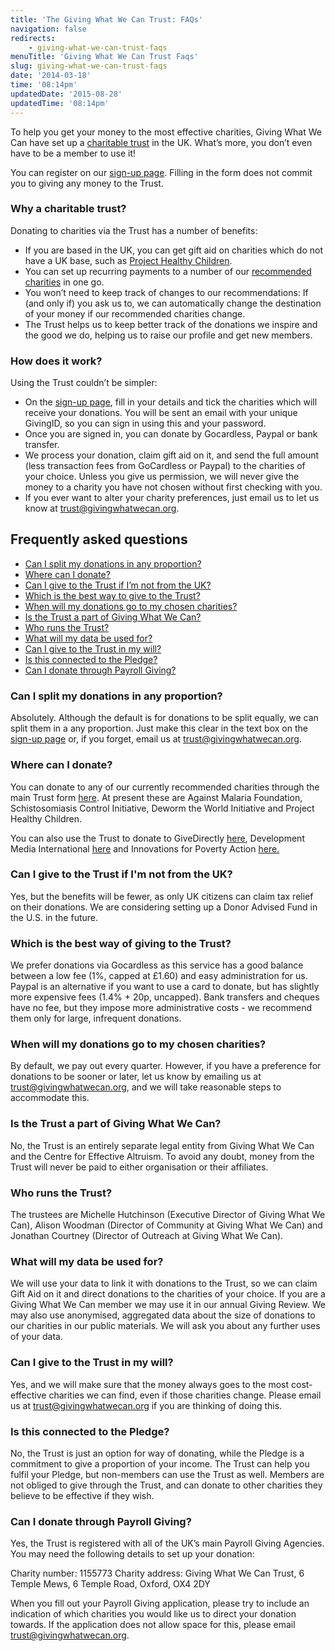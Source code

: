 ```yaml
---
title: 'The Giving What We Can Trust: FAQs'
navigation: false
redirects:
    - giving-what-we-can-trust-faqs
menuTitle: 'Giving What We Can Trust Faqs'
slug: giving-what-we-can-trust-faqs
date: '2014-03-18'
time: '08:14pm'
updatedDate: '2015-08-28'
updatedTime: '08:14pm'
---
```

To help you get your money to the most effective charities, Giving What We Can have set up a [charitable trust](https://en.wikipedia.org/wiki/Charitable_trusts_in_English_law) in the UK. What’s more, you don’t even have to be a member to use it!

You can register on our [sign-up page](/trust). Filling in the form does not commit you to giving any money to the Trust.

### Why a charitable trust?

Donating to charities via the Trust has a number of benefits:

*   If you are based in the UK, you can get gift aid on charities which do not have a UK base, such as [Project Healthy Children](/top-charities/project-healthy-children).
*   You can set up recurring payments to a number of our [recommended charities](/top-charities) in one go.
*   You won’t need to keep track of changes to our recommendations: If (and only if) you ask us to, we can automatically change the destination of your money if our recommended charities change.
*   The Trust helps us to keep better track of the donations we inspire and the good we do, helping us to raise our profile and get new members.

### How does it work?

Using the Trust couldn’t be simpler:

*   On the [sign-up page](/trust), fill in your details and tick the charities which will receive your donations. You will be sent an email with your unique GivingID, so you can sign in using this and your password.
*   Once you are signed in, you can donate by Gocardless, Paypal or bank transfer.
*   We process your donation, claim gift aid on it, and send the full amount (less transaction fees from GoCardless or Paypal) to the charities of your choice. Unless you give us permission, we will never give the money to a charity you have not chosen without first checking with you.
*   If you ever want to alter your charity preferences, just email us to let us know at trust@givingwhatwecan.org.

## Frequently asked questions

*   [Can I split my donations in any proportion?](#1)
*   [Where can I donate?](#2)
*   [Can I give to the Trust if I’m not from the UK?](#3)
*   [Which is the best way to give to the Trust?](#4)
*   [When will my donations go to my chosen charities?](#5)
*   [Is the Trust a part of Giving What We Can?](#6)
*   [Who runs the Trust?](#7)
*   [What will my data be used for?](#8)
*   [Can I give to the Trust in my will?](#9)
*   [Is this connected to the Pledge?](#11)
*   [Can I donate through Payroll Giving?](#12)

### <a name="1"></a>Can I split my donations in any proportion?

Absolutely. Although the default is for donations to be split equally, we can split them in a any proportion. Just make this clear in the text box on the [sign-up page](/trust) or, if you forget, email us at trust@givingwhatwecan.org.

### <a name="2"></a>Where can I donate?

You can donate to any of our currently recommended charities through the main Trust form [here](/trust). At present these are Against Malaria Foundation, Schistosomiasis Control Initiative, Deworm the World Initiative and Project Healthy Children.

You can also use the Trust to donate to GiveDirectly [here](/trust/givedirectly), Development Media International [here](/trust/dmi) and Innovations for Poverty Action [here.](/trust/ipa)

### <a name="3"></a>Can I give to the Trust if I'm not from the UK?

Yes, but the benefits will be fewer, as only UK citizens can claim tax relief on their donations. We are considering setting up a Donor Advised Fund in the U.S. in the future.

### <a name="4"></a>Which is the best way of giving to the Trust?

We prefer donations via Gocardless as this service has a good balance between a low fee (1%, capped at £1.60) and easy administration for us. Paypal is an alternative if you want to use a card to donate, but has slightly more expensive fees (1.4% + 20p, uncapped). Bank transfers and cheques have no fee, but they impose more administrative costs - we recommend them only for large, infrequent donations.

### <a name="5"></a>When will my donations go to my chosen charities?

By default, we pay out every quarter. However, if you have a preference for donations to be sooner or later, let us know by emailing us at [trust@givingwhatwecan.org](mailto:trust@givingwhatwecan.org), and we will take reasonable steps to accommodate this.

### <a name="6"></a>Is the Trust a part of Giving What We Can?

No, the Trust is an entirely separate legal entity from Giving What We Can and the Centre for Effective Altruism. To avoid any doubt, money from the Trust will never be paid to either organisation or their affiliates.

### <a name="7"></a>Who runs the Trust?

The trustees are Michelle Hutchinson (Executive Director of Giving What We Can), Alison Woodman (Director of Community at Giving What We Can) and Jonathan Courtney (Director of Outreach at Giving What We Can).

### <a name="8"></a>What will my data be used for?

We will use your data to link it with donations to the Trust, so we can claim Gift Aid on it and direct donations to the charities of your choice. If you are a Giving What We Can member we may use it in our annual Giving Review. We may also use anonymised, aggregated data about the size of donations to our charities in our public materials. We will ask you about any further uses of your data.

### <a name="9"></a>Can I give to the Trust in my will?

Yes, and we will make sure that the money always goes to the most cost-effective charities we can find, even if those charities change. Please email us at trust@givingwhatwecan.org if you are thinking of doing this.

### <a name="11"></a>Is this connected to the Pledge?

No, the Trust is just an option for way of donating, while the Pledge is a commitment to give a proportion of your income. The Trust can help you fulfil your Pledge, but non-members can use the Trust as well. Members are not obliged to give through the Trust, and can donate to other charities they believe to be effective if they wish.

### <a name="12"></a>Can I donate through Payroll Giving?

Yes, the Trust is registered with all of the UK’s main Payroll Giving Agencies. You may need the following details to set up your donation:

Charity number: 1155773
Charity address: Giving What We Can Trust, 6 Temple Mews, 6 Temple Road, Oxford, OX4 2DY

When you fill out your Payroll Giving application, please try to include an indication of which charities you would like us to direct your donation towards. If the application does not allow space for this, please email trust@givingwhatwecan.org.